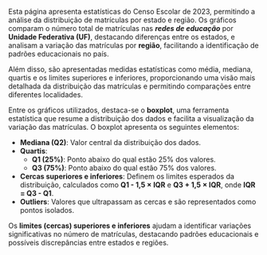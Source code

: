Esta página apresenta estatísticas do Censo Escolar de 2023, permitindo a análise da distribuição de matrículas por estado e região. Os gráficos comparam o número total de matrículas nas ***redes de educação*** por **Unidade Federativa (UF)**, destacando diferenças entre os estados, e analisam a variação das matrículas por **região**, facilitando a identificação de padrões educacionais no país. 

Além disso, são apresentadas medidas estatísticas como média, mediana, quartis e os limites superiores e inferiores, proporcionando uma visão mais detalhada da distribuição das matrículas e permitindo comparações entre diferentes localidades.

Entre os gráficos utilizados, destaca-se o **boxplot**, uma ferramenta estatística que resume a distribuição dos dados e facilita a visualização da variação das matrículas. O boxplot apresenta os seguintes elementos:

- **Mediana (Q2)**: Valor central da distribuição dos dados.
- **Quartis**:
  - **Q1 (25%)**: Ponto abaixo do qual estão 25% dos valores.
  - **Q3 (75%)**: Ponto abaixo do qual estão 75% dos valores.
- **Cercas superiores e inferiores**: Definem os limites esperados da distribuição, calculados como **Q1 - 1,5 × IQR** e **Q3 + 1,5 × IQR**, onde **IQR = Q3 - Q1**.
- **Outliers**: Valores que ultrapassam as cercas e são representados como pontos isolados.

Os **limites (cercas) superiores e inferiores** ajudam a identificar variações significativas no número de matrículas, destacando padrões educacionais e possíveis discrepâncias entre estados e regiões.

